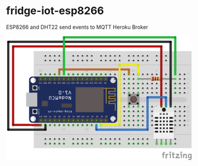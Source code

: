 # fridge-iot-esp8266
ESP8266 and DHT22 send events to MQTT Heroku Broker 

![wiring](https://github.com/firo/fridge-iot-esp8266/blob/master/ESP8266%20Firo%20IoT_bb.png?raw=true)
